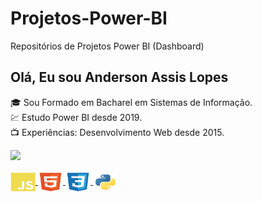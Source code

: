 # Projetos-Power-BI

Repositórios de Projetos Power BI (Dashboard)

## Olá, Eu sou Anderson Assis Lopes
🎓 Sou Formado em Bacharel em Sistemas de Informação.</br>
💹 Estudo Power BI desde 2019.</br>
📺 Experiências: Desenvolvimento Web desde 2015.

<div>
  <a href="https://github.com/andersonalopes">
  <img height="180em" src="https://github-readme-stats.vercel.app/api/top-langs/?username=andersonalopes&layout=compact&langs_count=16&theme=dracula"/>
</div>

<div style="display: inline_block"><br>
  <img align="center" alt="Anderson-Js" height="30" width="40" src="https://raw.githubusercontent.com/devicons/devicon/master/icons/javascript/javascript-plain.svg">
  <img align="center" alt="Anderson-HTML" height="30" width="40" src="https://raw.githubusercontent.com/devicons/devicon/master/icons/html5/html5-original.svg">
  <img align="center" alt="Anderson-CSS" height="30" width="40" src="https://raw.githubusercontent.com/devicons/devicon/master/icons/css3/css3-original.svg">
  <img align="center" alt="Anderson-Python" height="30" width="40" src="https://raw.githubusercontent.com/devicons/devicon/master/icons/python/python-original.svg">  
</div>

